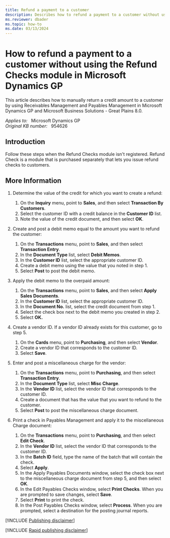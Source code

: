 ```yaml
---
title: Refund a payment to a customer
description: Describes how to refund a payment to a customer without using the Refund Checks module in Microsoft Dynamics GP and Microsoft Business Solutions - Great Plains 8.0.
ms.reviewer: dbader
ms.topic: how-to
ms.date: 03/13/2024
---
```

# How to refund a payment to a customer without using the Refund Checks module in Microsoft Dynamics GP

This article describes how to manually return a credit amount to a customer by using Receivables Management and Payables Management in Microsoft Dynamics GP and Microsoft Business Solutions - Great Plains 8.0.

_Applies to:_ &nbsp; Microsoft Dynamics GP  
_Original KB number:_ &nbsp; 954626

## Introduction

Follow these steps when the Refund Checks module isn't registered. Refund Check is a module that is purchased separately that lets you issue refund checks to customers.

## More Information

1. Determine the value of the credit for which you want to create a refund:
    1. On the **Inquiry** menu, point to **Sales**, and then select **Transaction By Customers**.
    2. Select the customer ID with a credit balance in the **Customer ID** list.
    3. Note the value of the credit document, and then select **OK**.

2. Create and post a debit memo equal to the amount you want to refund the customer:

    1. On the **Transactions** menu, point to **Sales**, and then select **Transaction Entry**.
    2. In the **Document Type** list, select **Debit Memos**.
    3. In the **Customer ID** list, select the appropriate customer ID.
    4. Create a debit memo using the value that you noted in step 1.
    5. Select **Post** to post the debit memo.

3. Apply the debit memo to the overpaid amount:
    1. On the **Transactions** menu, point to **Sales**, and then select **Apply Sales Documents**.
    2. In the **Customer ID** list, select the appropriate customer ID.
    3. In the **Document No.** list, select the credit document from step 1.
    4. Select the check box next to the debit memo you created in step 2.
    5. Select **OK.**  

4. Create a vendor ID. If a vendor ID already exists for this customer, go to step 5.

    1. On the **Cards** menu, point to **Purchasing**, and then select **Vendor**.
    2. Create a vendor ID that corresponds to the customer ID.
    3. Select **Save**.

5. Enter and post a miscellaneous charge for the vendor:

    1. On the **Transactions** menu, point to **Purchasing**, and then select **Transaction Entry**.
    2. In the **Document Type** list, select **Misc Charge**.
    3. In the **Vendor ID** list, select the vendor ID that corresponds to the customer ID.
    4. Create a document that has the value that you want to refund to the customer.
    5. Select **Post** to post the miscellaneous charge document.

6. Print a check in Payables Management and apply it to the miscellaneous Charge document:

    1. On the **Transactions** menu, point to **Purchasing**, and then select **Edit Check**.
    2. In the **Vendor ID** list, select the vendor ID that corresponds to the customer ID.
    3. In the **Batch ID** field, type the name of the batch that will contain the check.
    4. Select **Apply**.
    5. In the Apply Payables Documents window, select the check box next to the miscellaneous charge document from step 5, and then select **OK**.
    6. In the Edit Payables Checks window, select **Print Checks**. When you are prompted to save changes, select **Save**.
    7. Select **Print** to print the check.
    8. In the Post Payables Checks window, select **Process**. When you are prompted, select a destination for the posting journal reports.

[!INCLUDE [Publishing disclaimer](../../includes/publishing-disclaimer.md)]

[!INCLUDE [Rapid publishing disclaimer](../../includes/rapid-publishing-disclaimer.md)]
